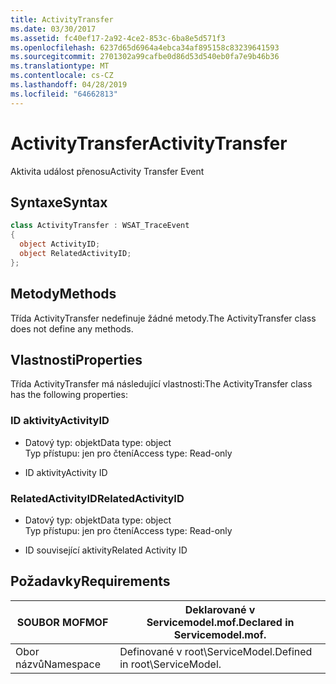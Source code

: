 ```yaml
---
title: ActivityTransfer
ms.date: 03/30/2017
ms.assetid: fc40ef17-2a92-4ce2-853c-6ba8e5d571f3
ms.openlocfilehash: 6237d65d6964a4ebca34af895158c83239641593
ms.sourcegitcommit: 2701302a99cafbe0d86d53d540eb0fa7e9b46b36
ms.translationtype: MT
ms.contentlocale: cs-CZ
ms.lasthandoff: 04/28/2019
ms.locfileid: "64662813"
---
```

# <a name="activitytransfer"></a><span data-ttu-id="88fd3-102">ActivityTransfer</span><span class="sxs-lookup"><span data-stu-id="88fd3-102">ActivityTransfer</span></span>
<span data-ttu-id="88fd3-103">Aktivita událost přenosu</span><span class="sxs-lookup"><span data-stu-id="88fd3-103">Activity Transfer Event</span></span>  
  
## <a name="syntax"></a><span data-ttu-id="88fd3-104">Syntaxe</span><span class="sxs-lookup"><span data-stu-id="88fd3-104">Syntax</span></span>  
  
```csharp
class ActivityTransfer : WSAT_TraceEvent  
{  
  object ActivityID;  
  object RelatedActivityID;  
};  
```  
  
## <a name="methods"></a><span data-ttu-id="88fd3-105">Metody</span><span class="sxs-lookup"><span data-stu-id="88fd3-105">Methods</span></span>  
 <span data-ttu-id="88fd3-106">Třída ActivityTransfer nedefinuje žádné metody.</span><span class="sxs-lookup"><span data-stu-id="88fd3-106">The ActivityTransfer class does not define any methods.</span></span>  
  
## <a name="properties"></a><span data-ttu-id="88fd3-107">Vlastnosti</span><span class="sxs-lookup"><span data-stu-id="88fd3-107">Properties</span></span>  
 <span data-ttu-id="88fd3-108">Třída ActivityTransfer má následující vlastnosti:</span><span class="sxs-lookup"><span data-stu-id="88fd3-108">The ActivityTransfer class has the following properties:</span></span>  
  
### <a name="activityid"></a><span data-ttu-id="88fd3-109">ID aktivity</span><span class="sxs-lookup"><span data-stu-id="88fd3-109">ActivityID</span></span>  
  
- <span data-ttu-id="88fd3-110">Datový typ: objekt</span><span class="sxs-lookup"><span data-stu-id="88fd3-110">Data type: object</span></span>  
    <span data-ttu-id="88fd3-111">Typ přístupu: jen pro čtení</span><span class="sxs-lookup"><span data-stu-id="88fd3-111">Access type: Read-only</span></span>  
  
- <span data-ttu-id="88fd3-112">ID aktivity</span><span class="sxs-lookup"><span data-stu-id="88fd3-112">Activity ID</span></span>  
  
### <a name="relatedactivityid"></a><span data-ttu-id="88fd3-113">RelatedActivityID</span><span class="sxs-lookup"><span data-stu-id="88fd3-113">RelatedActivityID</span></span>  
  
- <span data-ttu-id="88fd3-114">Datový typ: objekt</span><span class="sxs-lookup"><span data-stu-id="88fd3-114">Data type: object</span></span>  
    <span data-ttu-id="88fd3-115">Typ přístupu: jen pro čtení</span><span class="sxs-lookup"><span data-stu-id="88fd3-115">Access type: Read-only</span></span>  
  
- <span data-ttu-id="88fd3-116">ID související aktivity</span><span class="sxs-lookup"><span data-stu-id="88fd3-116">Related Activity ID</span></span>  
  
## <a name="requirements"></a><span data-ttu-id="88fd3-117">Požadavky</span><span class="sxs-lookup"><span data-stu-id="88fd3-117">Requirements</span></span>  
  
|<span data-ttu-id="88fd3-118">SOUBOR MOF</span><span class="sxs-lookup"><span data-stu-id="88fd3-118">MOF</span></span>|<span data-ttu-id="88fd3-119">Deklarované v Servicemodel.mof.</span><span class="sxs-lookup"><span data-stu-id="88fd3-119">Declared in Servicemodel.mof.</span></span>|  
|---------|-----------------------------------|  
|<span data-ttu-id="88fd3-120">Obor názvů</span><span class="sxs-lookup"><span data-stu-id="88fd3-120">Namespace</span></span>|<span data-ttu-id="88fd3-121">Definované v root\ServiceModel.</span><span class="sxs-lookup"><span data-stu-id="88fd3-121">Defined in root\ServiceModel.</span></span>|
